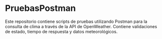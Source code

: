 # PruebasPostman
Este repositorio contiene scripts de pruebas utilizando Postman para la consulta de clima a través de la API de OpenWeather. Contiene validaciones de estado, tiempo de respuesta y datos meteorológicos.
